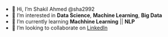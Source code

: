 - 👋 Hi, I’m Shakil Ahmed @sha2992
- 👀 I’m interested in **Data Science**, **Machine Learning**, **Big Data**
- 🌱 I’m currently learning **Machhine Learning** || **NLP**   
- 💞️ I’m looking to collaborate on [LinkedIn](https://www.linkedin.com/in/shakil-ahmed2992/)

<!---
<h3>Views and Followers</h3>
<p align="left"> <img src="https://komarev.com/ghpvc/?username=sha2992&label=Profile%20views&color=0e75b6&style=flat" alt="sha2992" /> <img src="https://img.shields.io/github/followers/sha2992?label=Followers&style=social" alt="sha2992" /></p>
--->
<!---
- 📫 How to reach me ...
--->
<!---
sha2992/sha2992 is a ✨ special ✨ repository because its `README.md` (this file) appears on your GitHub profile.
You can click the Preview link to take a look at your changes.
--->
